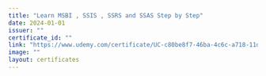 ```yaml
---
title: "Learn MSBI , SSIS , SSRS and SSAS Step by Step"
date: 2024-01-01
issuer: ""
certificate_id: ""
link: "https://www.udemy.com/certificate/UC-c80be8f7-46ba-4c6c-a718-11d5559d0f51/"
image: ""
layout: certificates
---
```

